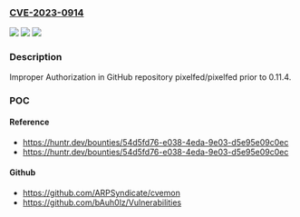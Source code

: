 ### [CVE-2023-0914](https://cve.mitre.org/cgi-bin/cvename.cgi?name=CVE-2023-0914)
![](https://img.shields.io/static/v1?label=Product&message=pixelfed%2Fpixelfed&color=blue)
![](https://img.shields.io/static/v1?label=Version&message=%3C%200.11.4%20&color=brighgreen)
![](https://img.shields.io/static/v1?label=Vulnerability&message=CWE-285%20Improper%20Authorization&color=brighgreen)

### Description

Improper Authorization in GitHub repository pixelfed/pixelfed prior to 0.11.4.

### POC

#### Reference
- https://huntr.dev/bounties/54d5fd76-e038-4eda-9e03-d5e95e09c0ec
- https://huntr.dev/bounties/54d5fd76-e038-4eda-9e03-d5e95e09c0ec

#### Github
- https://github.com/ARPSyndicate/cvemon
- https://github.com/bAuh0lz/Vulnerabilities

